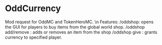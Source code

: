 # OddCurrency
Mod request for OddMC and TokenHeroMC. \n
Features:
/oddshop: opens the GUI for players to buy items from the global world shop. 
/oddshop add/remove <item-ID> : adds or removes an item from the shop
/oddshop give <playername> <amount>: grants currency to specified player. 
